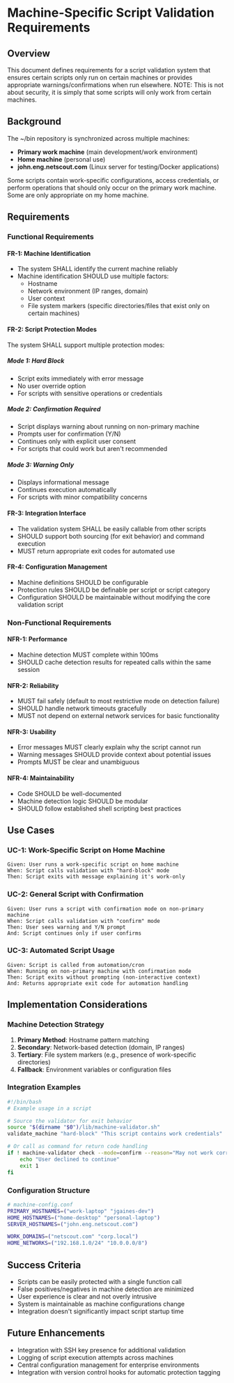 # Machine-Specific Script Validation Requirements

## Overview

This document defines requirements for a script validation system that ensures
certain scripts only run on certain machines or provides appropriate
warnings/confirmations when run elsewhere.  NOTE: This is not about security, it
is simply that some scripts will only work from certain machines.

## Background

The ~/bin repository is synchronized across multiple machines:

- **Primary work machine** (main development/work environment)
- **Home machine** (personal use)
- **john.eng.netscout.com** (Linux server for testing/Docker applications)

Some scripts contain work-specific configurations, access credentials, or
perform operations that should only occur on the primary work machine.  Some are
only appropriate on my home machine.

## Requirements

### Functional Requirements

#### FR-1: Machine Identification

- The system SHALL identify the current machine reliably
- Machine identification SHOULD use multiple factors:
  - Hostname
  - Network environment (IP ranges, domain)
  - User context
  - File system markers (specific directories/files that exist only on certain
    machines)

#### FR-2: Script Protection Modes

The system SHALL support multiple protection modes:

##### Mode 1: Hard Block

- Script exits immediately with error message
- No user override option
- For scripts with sensitive operations or credentials

##### Mode 2: Confirmation Required

- Script displays warning about running on non-primary machine
- Prompts user for confirmation (Y/N)
- Continues only with explicit user consent
- For scripts that could work but aren't recommended

##### Mode 3: Warning Only

- Displays informational message
- Continues execution automatically
- For scripts with minor compatibility concerns

#### FR-3: Integration Interface

- The validation system SHALL be easily callable from other scripts
- SHOULD support both sourcing (for exit behavior) and command execution
- MUST return appropriate exit codes for automated use

#### FR-4: Configuration Management

- Machine definitions SHOULD be configurable
- Protection rules SHOULD be definable per script or script category
- Configuration SHOULD be maintainable without modifying the core validation
  script

### Non-Functional Requirements

#### NFR-1: Performance

- Machine detection MUST complete within 100ms
- SHOULD cache detection results for repeated calls within the same session

#### NFR-2: Reliability

- MUST fail safely (default to most restrictive mode on detection failure)
- SHOULD handle network timeouts gracefully
- MUST not depend on external network services for basic functionality

#### NFR-3: Usability

- Error messages MUST clearly explain why the script cannot run
- Warning messages SHOULD provide context about potential issues
- Prompts MUST be clear and unambiguous

#### NFR-4: Maintainability

- Code SHOULD be well-documented
- Machine detection logic SHOULD be modular
- SHOULD follow established shell scripting best practices

## Use Cases

### UC-1: Work-Specific Script on Home Machine

```text
Given: User runs a work-specific script on home machine
When: Script calls validation with "hard-block" mode
Then: Script exits with message explaining it's work-only
```

### UC-2: General Script with Confirmation

```text
Given: User runs a script with confirmation mode on non-primary machine
When: Script calls validation with "confirm" mode
Then: User sees warning and Y/N prompt
And: Script continues only if user confirms
```

### UC-3: Automated Script Usage

```text
Given: Script is called from automation/cron
When: Running on non-primary machine with confirmation mode
Then: Script exits without prompting (non-interactive context)
And: Returns appropriate exit code for automation handling
```

## Implementation Considerations

### Machine Detection Strategy

1. **Primary Method**: Hostname pattern matching
2. **Secondary**: Network-based detection (domain, IP ranges)
3. **Tertiary**: File system markers (e.g., presence of work-specific
   directories)
4. **Fallback**: Environment variables or configuration files

### Integration Examples

```bash
#!/bin/bash
# Example usage in a script

# Source the validator for exit behavior
source "$(dirname "$0")/lib/machine-validator.sh"
validate_machine "hard-block" "This script contains work credentials"

# Or call as command for return code handling
if ! machine-validator check --mode=confirm --reason="May not work correctly"; then
    echo "User declined to continue"
    exit 1
fi
```

### Configuration Structure

```bash
# machine-config.conf
PRIMARY_HOSTNAMES=("work-laptop" "jgaines-dev")
HOME_HOSTNAMES=("home-desktop" "personal-laptop")
SERVER_HOSTNAMES=("john.eng.netscout.com")

WORK_DOMAINS=("netscout.com" "corp.local")
HOME_NETWORKS=("192.168.1.0/24" "10.0.0.0/8")
```

## Success Criteria

- Scripts can be easily protected with a single function call
- False positives/negatives in machine detection are minimized
- User experience is clear and not overly intrusive
- System is maintainable as machine configurations change
- Integration doesn't significantly impact script startup time

## Future Enhancements

- Integration with SSH key presence for additional validation
- Logging of script execution attempts across machines
- Central configuration management for enterprise environments
- Integration with version control hooks for automatic protection tagging
